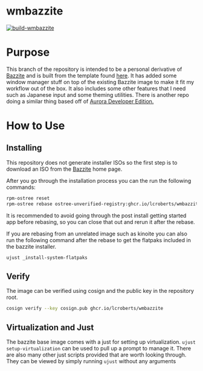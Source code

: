 # wmbazzite

[![build-wmbazzite](https://github.com/lcroberts/wm-ublue-derivatives/actions/workflows/build.yml/badge.svg)](https://github.com/lcroberts/wm-ublue-derivatives/actions/workflows/build.yml)

# Purpose

This branch of the repository is intended to be a personal derivative of [Bazzite](https://bazzite.gg/#) and is built from the template found [here](https://github.com/ublue-os/image-template). It has added some window manager stuff on top of the existing Bazzite image to make it fit my workflow out of the box. It also includes some other features that I need such as Japanese input and some theming utilities. There is another repo doing a similar thing based off of [Aurora Developer Edition.](https://getaurora.dev/)

# How to Use

## Installing

This repository does not generate installer ISOs so the first step is to download an ISO from the [Bazzite](https://bazzite.gg/#) home page.

After you go through the installation process you can the run the following commands:

```bash
rpm-ostree reset
rpm-ostree rebase ostree-unverified-registry:ghcr.io/lcroberts/wmbazzite:latest
```

It is recommended to avoid going through the post install getting started app before rebasing, so you can close that out and rerun it after the rebase.

If you are rebasing from an unrelated image such as kinoite you can also run the following command after the rebase to get the flatpaks included in the bazzite installer.

```bash
ujust _install-system-flatpaks
```

## Verify

The image can be verified using cosign and the public key in the repository root.

```bash
cosign verify --key cosign.pub ghcr.io/lcroberts/wmbazzite
```

## Virtualization and Just

The bazzite base image comes with a just for setting up virtualization. `ujust setup-virtualization` can be used to pull up a prompt to manage it. There are also many other just scripts provided that are worth looking through. They can be viewed by simply running `ujust` without any arguments
